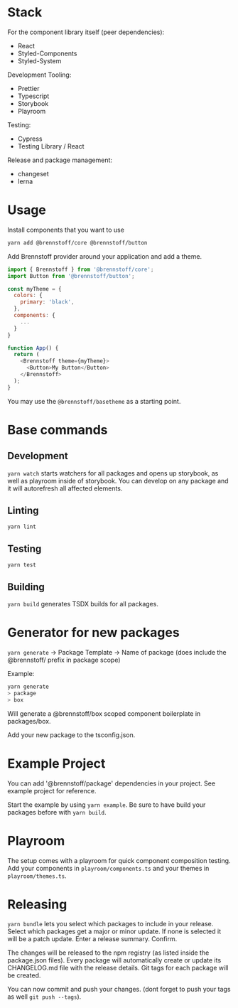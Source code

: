 # Stack

For the component library itself (peer dependencies):

- React
- Styled-Components
- Styled-System

Development Tooling:

- Prettier
- Typescript
- Storybook
- Playroom

Testing:

- Cypress
- Testing Library / React

Release and package management:

- changeset
- lerna

# Usage

Install components that you want to use

```bash
yarn add @brennstoff/core @brennstoff/button
```

Add Brennstoff provider around your application
and add a theme.

```javascript
import { Brennstoff } from '@brennstoff/core';
import Button from '@brennstoff/button';

const myTheme = {
  colors: {
    primary: 'black',
  },
  components: {
    ...
  }
}

function App() {
  return (
    <Brennstoff theme={myTheme}>
      <Button>My Button</Button>
    </Brennstoff>
  );
}
```

You may use the `@brennstoff/basetheme` as a starting point.

# Base commands

## Development

`yarn watch` starts watchers for all packages and opens up storybook, as well as playroom inside of storybook.
You can develop on any package and it will autorefresh all affected elements.

## Linting

`yarn lint`

## Testing

`yarn test`

## Building

`yarn build` generates TSDX builds for all packages.

# Generator for new packages

`yarn generate`
-> Package Template
-> Name of package (does include the @brennstoff/ prefix in package scope)

Example:

```bash
yarn generate
> package
> box
```

Will generate a @brennstoff/box scoped component boilerplate in packages/box.

Add your new package to the tsconfig.json.

# Example Project

You can add '@brennstoff/package' dependencies in your project.
See example project for reference.

Start the example by using `yarn example`. Be sure to have build your packages before with `yarn build`.

# Playroom

The setup comes with a playroom for quick component composition testing.
Add your components in `playroom/components.ts` and your themes in `playroom/themes.ts`.

# Releasing

`yarn bundle` lets you select which packages to include in your release.
Select which packages get a major or minor update. If none is selected it will be a patch update.
Enter a release summary. Confirm.

The changes will be released to the npm registry (as listed inside the package.json files).
Every package will automatically create or update its CHANGELOG.md file with the release details.
Git tags for each package will be created.

You can now commit and push your changes. (dont forget to push your tags as well `git push --tags`).
